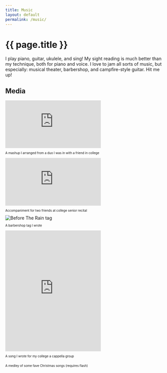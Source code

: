 ```yaml
---
title: Music
layout: default
permalink: /music/
--- 
```


# {{ page.title }}

I play piano, guitar, ukulele, and sing! My sight reading is much better than my technique, both for piano and voice. I love to jam all sorts of music, but especially: musical theater, barbershop, and campfire-style guitar. Hit me up!

## Media

<div class="grid-music">
    <div>
        <div class="iframe-container">
            <iframe class="resp-iframe" src="https://www.youtube.com/embed/OSrPdRCFA8k" frameborder="0" allow="accelerometer; autoplay; encrypted-media; gyroscope; picture-in-picture" allowfullscreen></iframe>
        </div>
        <p style="font-size:70%">A mashup I arranged from a duo I was in with a friend in college</p>
    </div>
    <div>    
        <div class="iframe-container">
            <iframe class="resp-iframe" src="https://www.youtube.com/embed/PUujiShxLqM" frameborder="0" allow="accelerometer; autoplay; encrypted-media; gyroscope; picture-in-picture" allowfullscreen></iframe>
        </div>
        <p style="font-size:70%">Accompaniment for two friends at college senior recital</p>
    </div>
    <div>
        <img src="../img/Before_The_Rain.png" alt = "Before The Rain tag"/>
        <p style="font-size:70%">A barbershop tag I wrote</p>
    </div>
    <div>
        <div class="iframe-container">
            <iframe class="resp-iframe" src="https://open.spotify.com/embed/track/2oUkMhmkY1kZO84zoyLc5z" width="300" height="380" frameborder="0" allowtransparency="true" allow="encrypted-media"></iframe>
        </div>
        <p style="font-size:70%">A song I wrote for my college a cappella group</p>
    </div>
    <div style="position: relative;overflow: hidden">
        <script async defer src="https://connect.facebook.net/en_US/sdk.js#xfbml=1&version=v3.2"></script>
            <div class="fb-video"
                 data-href="https://www.facebook.com/paul.n.gregg/videos/1597247900291506/"
                 data-width="auto"
                 data-show-captions="false">
            </div>
            <p style="font-size:70%">A medley of some fave Christmas songs (requires flash)</p>
    </div>

</div>
